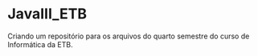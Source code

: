 # JavaIII_ETB
Criando um repositório para os arquivos do quarto semestre do curso de Informática da ETB.
